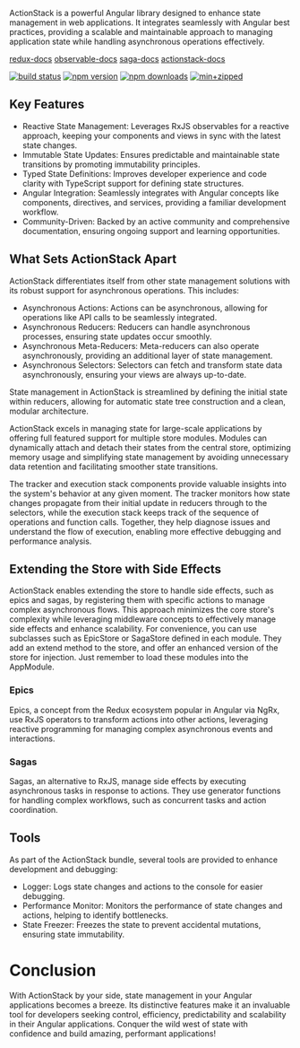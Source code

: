 ActionStack is a powerful Angular library designed to enhance state management in web applications. It integrates seamlessly with Angular best practices, providing a scalable and maintainable approach to managing application state while handling asynchronous operations effectively.

[redux-docs](https://redux.js.org/)
[observable-docs](https://redux-observable.js.org/)
[saga-docs](https://redux-saga.js.org/)
[actionstack-docs](https://actionstack.vercel.app/documentation/)

  [![build status](https://github.com/actioncrew/actionstack/workflows/build/badge.svg)](https://github.com/actioncrew/actionstack/workflows/build/badge.svg)
  [![npm version](https://img.shields.io/npm/v/@actioncrew%2Factionstack.svg?style=flat-square)](https://www.npmjs.com/package/@actioncrew%2Factionstack)
  [![npm downloads](https://img.shields.io/npm/dm/@actioncrew%2Factionstack.svg?style=flat-square)](https://www.npmjs.com/package/@actioncrew%2Factionstack)
  [![min+zipped](https://img.shields.io/bundlephobia/minzip/%40actioncrew%2Factionstack)](https://img.shields.io/bundlephobia/minzip/%40actioncrew%2Factionstack)
  
## Key Features
- Reactive State Management: Leverages RxJS observables for a reactive approach, keeping your components and views in sync with the latest state changes.
- Immutable State Updates: Ensures predictable and maintainable state transitions by promoting immutability principles.
- Typed State Definitions: Improves developer experience and code clarity with TypeScript support for defining state structures.
- Angular Integration: Seamlessly integrates with Angular concepts like components, directives, and services, providing a familiar development workflow.
- Community-Driven: Backed by an active community and comprehensive documentation, ensuring ongoing support and learning opportunities.

## What Sets ActionStack Apart
ActionStack differentiates itself from other state management solutions with its robust support for asynchronous operations. This includes:

- Asynchronous Actions: Actions can be asynchronous, allowing for operations like API calls to be seamlessly integrated.
- Asynchronous Reducers: Reducers can handle asynchronous processes, ensuring state updates occur smoothly.
- Asynchronous Meta-Reducers: Meta-reducers can also operate asynchronously, providing an additional layer of state management.
- Asynchronous Selectors: Selectors can fetch and transform state data asynchronously, ensuring your views are always up-to-date.

State management in ActionStack is streamlined by defining the initial state within reducers, allowing for automatic state tree construction and a clean, modular architecture.

ActionStack excels in managing state for large-scale applications by offering full featured support for multiple store modules. Modules can dynamically attach and detach their states from the central store, optimizing memory usage and simplifying state management by avoiding unnecessary data retention and facilitating smoother state transitions.

The tracker and execution stack components provide valuable insights into the system's behavior at any given moment. The tracker monitors how state changes propagate from their initial update in reducers through to the selectors, while the execution stack keeps track of the sequence of operations and function calls. Together, they help diagnose issues and understand the flow of execution, enabling more effective debugging and performance analysis.

## Extending the Store with Side Effects
ActionStack enables extending the store to handle side effects, such as epics and sagas, by registering them with specific actions to manage complex asynchronous flows. This approach minimizes the core store's complexity while leveraging middleware concepts to effectively manage side effects and enhance scalability. For convenience, you can use subclasses such as EpicStore or SagaStore defined in each module. They add an extend method to the store, and offer an enhanced version of the store for injection. Just remember to load these modules into the AppModule.

### Epics
Epics, a concept from the Redux ecosystem popular in Angular via NgRx, use RxJS operators to transform actions into other actions, leveraging reactive programming for managing complex asynchronous events and interactions.

### Sagas
Sagas, an alternative to RxJS, manage side effects by executing asynchronous tasks in response to actions. They use generator functions for handling complex workflows, such as concurrent tasks and action coordination.

## Tools
As part of the ActionStack bundle, several tools are provided to enhance development and debugging:

- Logger: Logs state changes and actions to the console for easier debugging.
- Performance Monitor: Monitors the performance of state changes and actions, helping to identify bottlenecks.
- State Freezer: Freezes the state to prevent accidental mutations, ensuring state immutability.

# Conclusion
With ActionStack by your side, state management in your Angular applications becomes a breeze. Its distinctive features make it an invaluable tool for developers seeking control, efficiency, predictability and scalability in their Angular applications. Conquer the wild west of state with confidence and build amazing, performant applications!
